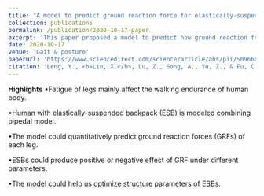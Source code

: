 ```yaml
---
title: "A model to predict ground reaction force for elastically-suspended backpacks"
collection: publications
permalink: /publication/2020-10-17-paper
excerpt: 'This paper proposed a model to predict how ground reaction force reacts with different suspended backpack parameters during load carriage.'
date: 2020-10-17
venue: 'Gait & posture'
paperurl: 'https://www.sciencedirect.com/science/article/abs/pii/S0966636220305300'
citation: 'Leng, Y., <b>Lin, X.</b>, Lu, Z., Song, A., Yu, Z., & Fu, C. (2020). &quot;A model to predict ground reaction force for elastically-suspended backpacks.&quot; <i>Gait & posture</i>. 82, 118-125.'
---
```

<b>Highlights</b>
•Fatigue of legs mainly affect the walking endurance of human body.

•Human with elastically-suspended backpack (ESB) is modeled combining bipedal model.

•The model could quantitatively predict ground reaction forces (GRFs) of each leg.

•ESBs could produce positive or negative effect of GRF under different parameters.

•The model could help us optimize structure parameters of ESBs.
